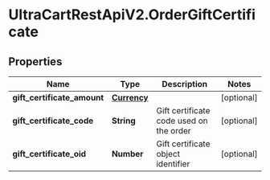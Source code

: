 # UltraCartRestApiV2.OrderGiftCertificate

## Properties

Name | Type | Description | Notes
------------ | ------------- | ------------- | -------------
**gift_certificate_amount** | [**Currency**](Currency.md) |  | [optional] 
**gift_certificate_code** | **String** | Gift certificate code used on the order | [optional] 
**gift_certificate_oid** | **Number** | Gift certificate object identifier | [optional] 


